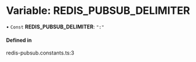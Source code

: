 # Variable: REDIS\_PUBSUB\_DELIMITER

• `Const` **REDIS\_PUBSUB\_DELIMITER**: ``":"``

#### Defined in

redis-pubsub.constants.ts:3
